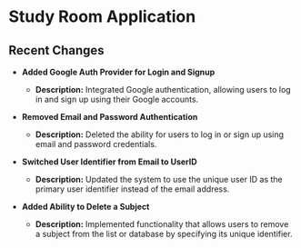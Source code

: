 # Study Room Application

## Recent Changes

- **Added Google Auth Provider for Login and Signup**
    - **Description:** Integrated Google authentication, allowing users to log in and sign up using their Google accounts.

- **Removed Email and Password Authentication**
    - **Description:** Deleted the ability for users to log in or sign up using email and password credentials.

- **Switched User Identifier from Email to UserID**
    - **Description:** Updated the system to use the unique user ID as the primary user identifier instead of the email address.
   
- **Added Ability to Delete a Subject**
    - **Description:** Implemented functionality that allows users to remove a subject from the list or database by specifying its unique identifier.
